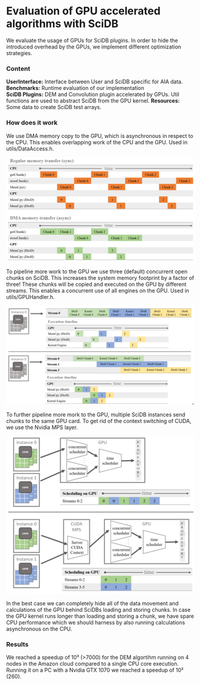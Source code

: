 # Evaluation of GPU accelerated algorithms with SciDB

We evaluate the usage of GPUs for SciDB plugins. In order to hide the introduced overhead by the GPUs, we implement different optimization strategies. 

### Content
**UserInterface:** Interface between User and SciDB specific for AIA data.<br>
**Benchmarks:** Runtime evaluation of our implementation<br>
**SciDB Plugins:** DEM and Convolution plugin accelerated by GPUs. Util functions are used to abstract SciDB from the GPU kernel.
**Resources:** Some data to create SciDB test arrays.

### How does it work
We use DMA memory copy to the GPU, which is asynchronous in respect to the CPU. This enables overlapping work of the CPU and the GPU. Used in utils/DataAccess.h.


![png](DataHandler.PNG)


To pipeline more work to the GPU we use three (default) concurrent open chunks on SciDB. This increases the system memory footprint by a factor of three! These chunks will be copied and executed on the GPU by different streams. This enables a concurrent use of all engines on the GPU. Used in utils/GPUHandler.h.


![png](GPUHandler.PNG)


To further pipeline more mork to the GPU, multiple SciDB instances send chunks to the same GPU card. To get rid of the context switching of CUDA, we use the Nvidia MPS layer.


![png](MPS.PNG)


In the best case we can completely hide all of the data movement and calculations of the GPU behind SciDBs loading and storing chunks. In case the GPU kernel runs longer than loading and storing a chunk, we have spare CPU performance which we should harness by also running calculations asynchronous on the CPU.

### Results
We reached a speedup of 10³ (>7000) for the DEM algortihm running on 4 nodes in the Amazon cloud compared to a single CPU core execution. Running it on a PC with a Nvidia GTX 1070 we reached a speedup of 10² (260).
